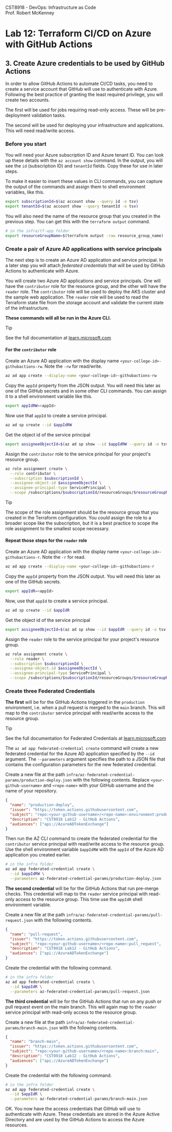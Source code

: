 CST8918 - DevOps: Infrastructure as Code  
Prof. Robert McKenney

# Lab 12: Terraform CI/CD on Azure with GitHub Actions

## 3. Create Azure credentials to be used by GitHub Actions

In order to allow GitHub Actions to automate CI/CD tasks, you need to create a service account that GitHub will use to authenticate with Azure. Following the best practice of granting the least required privilege, you will create two accounts. 

The first will be used for jobs requiring read-only access. These will be pre-deployment validation tasks.

The second will be used for deploying your infrastructure and applications. This will need read/write access.

### Before you start

You will need your Azure subscription ID and Azure tenant ID. You can look up these details with the `az account show` command. In the output, you will see the `id` (subscription ID) and `tenantId` fields. Copy these for use in later steps.

To make it easier to insert these values in CLI commands, you can capture the output of the commands and assign them to shell environment variables, like this.

```bash
export subscriptionId=$(az account show --query id -o tsv)
export tenantId=$(az account show --query tenantId -o tsv)
```

You will also need the name of the resource group that you created in the previous step. You can get this with the `terraform output` command.

```bash
# in the infra/tf-app folder
export resourceGroupName=$(terraform output -raw resource_group_name)
```

### Create a pair of Azure AD applications with service principals

The next step is to create an Azure AD application and service principal. In a later step you will attach _federated credentials_ that will be used by GitHub Actions to authenticate with Azure.

You will create two Azure AD applications and service principals. One will have the `contributor` role for the resource group, and the other will have the `reader` role. The `contributor` role will be used to deploy the AKS cluster and the sample web application. The `reader` role will be used to read the Terraform state file from the storage account and validate the current state of the infrastructure.

**These commands will all be run in the Azure CLI.**

> [!TIP]
> See the full documentation at [learn.microsoft.com](https://docs.microsoft.com/en-us/azure/active-directory/develop/quickstart-register-app)

#### For the `contributor` role

Create an Azure AD application with the display name `<your-college-id>-githubactions-rw`. Note the `-rw` for read/write.

```bash
az ad app create --display-name <your-college-id>-githubactions-rw
```

Copy the `appId` property from the JSON output. You will need this later as one of the GitHub secrets and in some other CLI commands. You can assign it to a shell environment variable like this.

```bash
export appIdRW=<appId>
```

Now use that `appId` to create a service principal.

```bash
az ad sp create --id $appIdRW
```

Get the object id of the service principal

```bash
export assigneeObjectId=$(az ad sp show --id $appIdRW --query id -o tsv)
```

Assign the `contributor` role to the service principal for your project's resource group.

```bash
az role assignment create \
  --role contributor \
  --subscription $subscriptionId \
  --assignee-object-id $assigneeObjectId \
  --assignee-principal-type ServicePrincipal \
  --scope /subscriptions/$subscriptionId/resourceGroups/$resourceGroupName
```

> [!TIP]
> The scope of the role assignment should be the resource group that you created in the Terraform configuration.
> You _could_ assign the role to a broader scope like the subscription, but it is a best practice to scope the role assignment to the smallest scope necessary.

#### Repeat those steps for the `reader` role

Create an Azure AD application with the display name `<your-college-id>-githubactions-r`. Note the `-r` for read.

```bash
az ad app create --display-name <your-college-id>-githubactions-r
```

Copy the `appId` property from the JSON output. You will need this later as one of the GitHub secrets.

```bash
export appIdR=<appId>
```

Now, use that `appId` to create a service principal.

```bash
az ad sp create --id $appIdR
```

Get the object id of the service principal

```bash
export assigneeObjectId=$(az ad sp show --id $appIdR --query id -o tsv)
```

Assign the `reader` role to the service principal for your project's resource group.

```bash
az role assignment create \
  --role reader \
  --subscription $subscriptionId \
  --assignee-object-id $assigneeObjectId \
  --assignee-principal-type ServicePrincipal \
  --scope /subscriptions/$subscriptionId/resourceGroups/$resourceGroupName
```

### Create three Federated Credentials

**The first** will be for the GitHub Actions triggered in the `production` environment, i.e. when a pull request is merged to the `main` branch. This will map to the `contributor` service principal with read/write access to the resource group.

> [!TIP]
> See the full documentation for Federated Credentials at [learn.microsoft.com](https://docs.microsoft.com/en-us/cli/azure/ad/app/federated-credential?view=azure-cli-latest)

The `az ad app federated-credential create` command will create a new federated credential for the Azure AD application specified by the `--id` argument. The `--parameters` argument specifies the path to a JSON file that contains the configuration parameters for the new federated credential.

Create a new file at the path `infra/az-federated-credential-params/production-deploy.json` with the following contents. Replace `<your-github-username>` and `<repo-name>` with your GitHub username and the name of your repository.

```json
{
  "name": "production-deploy",
  "issuer": "https://token.actions.githubusercontent.com",
  "subject": "repo:<your-github-username>/<repo-name>:environment:production",
  "description": "CST8918 Lab12 - GitHub Actions",
  "audiences": ["api://AzureADTokenExchange"]
}
```

Then run the AZ CLI command to create the federated credential for the `contributor` service principal with read/write access to the resource group. Use the shell environment variable `$appIdRW` with the `appId` of the Azure AD application you created earlier.

```bash
# in the infra folder
az ad app federated-credential create \
  --id $appIdRW \
  --parameters az-federated-credential-params/production-deploy.json
```

**The second credential** will be for the GitHub Actions that run pre-merge checks. This credential will map to the `reader` service principal with read-only access to the resource group. This time use the `appIdR` shell environment variable.

Create a new file at the path `infra/az-federated-credential-params/pull-request.json` with the following contents.

```json
{
  "name": "pull-request",
  "issuer": "https://token.actions.githubusercontent.com",
  "subject": "repo:<your-github-username>/<repo-name>:pull_request",
  "description": "CST8918 Lab12 - GitHub Actions",
  "audiences": ["api://AzureADTokenExchange"]
}
```

Create the credential with the following command.

```bash
# in the infra folder
az ad app federated-credential create \
  --id $appIdR \
  --parameters az-federated-credential-params/pull-request.json
```

**The third credential** will be for the GitHub Actions that run on any push or pull request event on the main branch. This will again map to the `reader` service principal with read-only access to the resource group.

Create a new file at the path `infra/az-federated-credential-params/branch-main.json` with the following contents.

```json
{
  "name": "branch-main",
  "issuer": "https://token.actions.githubusercontent.com",
  "subject": "repo:<your-github-username>/<repo-name>:branch:main",
  "description": "CST8918 Lab12 - GitHub Actions",
  "audiences": ["api://AzureADTokenExchange"]
}
```

Create the credential with the following command.

```bash
# in the infra folder
az ad app federated-credential create \
  --id $appIdR \
  --parameters az-federated-credential-params/branch-main.json
```

OK. You now have the access credentials that GitHub will use to authenticate with Azure. These credentials are stored in the Azure Active Directory and are used by the GitHub Actions to access the Azure resources.
